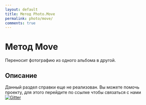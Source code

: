 ```yaml
---
layout: default
title: Метод Photo.Move
permalink: photo/move/
comments: true
---
```

# Метод Move
Переносит фотографию из одного альбома в другой.

## Описание
Данный раздел справки еще не реализован. Вы  можете помочь проекту, для этого перейдите по ссылке чтобы связаться с нами [![Gitter](https://badges.gitter.im/Join%20Chat.svg)](https://gitter.im/vknet/vk?utm_source=badge&utm_medium=badge&utm_campaign=pr-badge)
